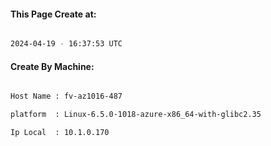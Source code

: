 
   
#### This Page Create at:

```bash

2024-04-19 - 16:37:53 UTC

```

#### Create By Machine:

```bash

Host Name : fv-az1016-487

platform  : Linux-6.5.0-1018-azure-x86_64-with-glibc2.35

Ip Local  : 10.1.0.170

```

